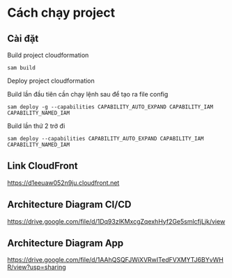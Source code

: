 # Cách chạy project

## Cài đặt

Build project cloudformation

```
sam build
```

Deploy project cloudformation

Build lần đầu tiên cần chạy lệnh sau để tạo ra file config

```
sam deploy -g --capabilities CAPABILITY_AUTO_EXPAND CAPABILITY_IAM CAPABILITY_NAMED_IAM
```

Build lần thứ 2 trở đi

```
sam deploy --capabilities CAPABILITY_AUTO_EXPAND CAPABILITY_IAM CAPABILITY_NAMED_IAM
```

## Link CloudFront

https://d1eeuaw052n9ju.cloudfront.net

## Architecture Diagram CI/CD

https://drive.google.com/file/d/1Dq93zlKMxcgZqexhHyf2Ge5smlcfjLjk/view

## Architecture Diagram App

https://drive.google.com/file/d/1AAhQSQFJWiXVRwITedFVXMYTJ6BYvWHR/view?usp=sharing
